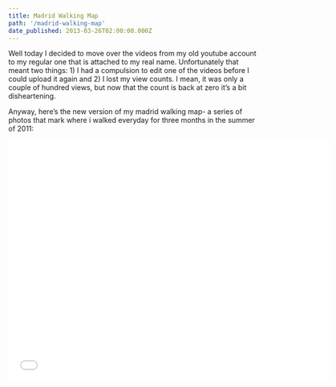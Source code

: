 ```yaml
---
title: Madrid Walking Map
path: '/madrid-walking-map'
date_published: 2013-03-26T02:00:00.000Z
---
```


Well today I decided to move over the videos from my old youtube account to my regular one that is attached to my real name. Unfortunately that meant two things: 1) I had a compulsion to edit one of the videos before I could upload it again and 2) I lost my view counts. I mean, it was only a couple of hundred views, but now that the count is back at zero it’s a bit disheartening.

Anyway, here’s the new version of my madrid walking map- a series of photos that mark where i walked everyday for three months in the summer of 2011:

<iframe width="640" height="480" src="//www.youtube.com/embed/5APMMliIfkU?rel=0" frameborder="0" allowfullscreen></iframe>
